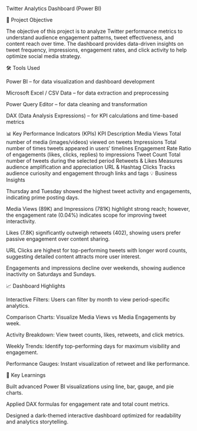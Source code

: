 Twitter Analytics Dashboard (Power BI)

📘 Project Objective

The objective of this project is to analyze Twitter performance metrics to understand audience engagement patterns, tweet effectiveness, and content reach over time. The dashboard provides data-driven insights on tweet frequency, impressions, engagement rates, and click activity to help optimize social media strategy.

🛠️ Tools Used

Power BI – for data visualization and dashboard development

Microsoft Excel / CSV Data – for data extraction and preprocessing

Power Query Editor – for data cleaning and transformation

DAX (Data Analysis Expressions) – for KPI calculations and time-based metrics

📊 Key Performance Indicators (KPIs)
KPI	Description
Media Views	Total number of media (images/videos) viewed on tweets
Impressions	Total number of times tweets appeared in users’ timelines
Engagement Rate	Ratio of engagements (likes, clicks, replies) to impressions
Tweet Count	Total number of tweets during the selected period
Retweets & Likes	Measures audience amplification and appreciation
URL & Hashtag Clicks	Tracks audience curiosity and engagement through links and tags
💡 Business Insights

Thursday and Tuesday showed the highest tweet activity and engagements, indicating prime posting days.

Media Views (89K) and Impressions (781K) highlight strong reach; however, the engagement rate (0.04%) indicates scope for improving tweet interactivity.

Likes (7.8K) significantly outweigh retweets (402), showing users prefer passive engagement over content sharing.

URL Clicks are highest for top-performing tweets with longer word counts, suggesting detailed content attracts more user interest.

Engagements and impressions decline over weekends, showing audience inactivity on Saturdays and Sundays.

📈 Dashboard Highlights

Interactive Filters: Users can filter by month to view period-specific analytics.

Comparison Charts: Visualize Media Views vs Media Engagements by week.

Activity Breakdown: View tweet counts, likes, retweets, and click metrics.

Weekly Trends: Identify top-performing days for maximum visibility and engagement.

Performance Gauges: Instant visualization of retweet and like performance.

🧠 Key Learnings

Built advanced Power BI visualizations using line, bar, gauge, and pie charts.

Applied DAX formulas for engagement rate and total count metrics.

Designed a dark-themed interactive dashboard optimized for readability and analytics storytelling.
